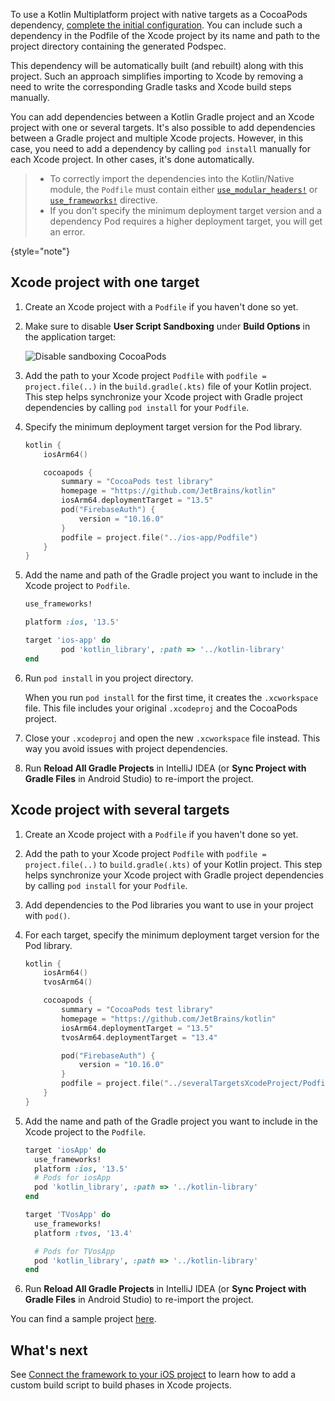 [//]: # (title: Use a Kotlin Gradle project as a CocoaPods dependency)

To use a Kotlin Multiplatform project with native targets as a CocoaPods dependency, [complete the initial configuration](native-cocoapods.md#set-up-an-environment-to-work-with-cocoapods).
You can include such a dependency in the Podfile of the Xcode project by its name and path to the project directory
containing the generated Podspec.

This dependency will be automatically built (and rebuilt) along with this project. Such an approach
simplifies importing to Xcode by removing a need to write the corresponding Gradle tasks and Xcode build steps manually.

You can add dependencies between a Kotlin Gradle project and an Xcode project with one or several targets. It's also possible to add
dependencies between a Gradle project and multiple Xcode projects. However, in this case, you need to add a
dependency by calling `pod install` manually for each Xcode project. In other cases, it's done automatically.

> * To correctly import the dependencies into the Kotlin/Native module, the `Podfile` must contain either
>   [`use_modular_headers!`](https://guides.cocoapods.org/syntax/podfile.html#use_modular_headers_bang) or
>   [`use_frameworks!`](https://guides.cocoapods.org/syntax/podfile.html#use_frameworks_bang) directive.
> * If you don't specify the minimum deployment target version and a dependency Pod requires a higher deployment target,
>   you will get an error.
>
{style="note"}

## Xcode project with one target

1. Create an Xcode project with a `Podfile` if you haven't done so yet.
2. Make sure to disable **User Script Sandboxing** under **Build Options** in the application target:

   ![Disable sandboxing CocoaPods](disable-sandboxing-cocoapods.png)

3. Add the path to your Xcode project `Podfile` with `podfile = project.file(..)` in the `build.gradle(.kts)` file
   of your Kotlin project.
   This step helps synchronize your Xcode project with Gradle project dependencies by calling `pod install` for your `Podfile`.
4. Specify the minimum deployment target version for the Pod library.

    ```kotlin
    kotlin {
        iosArm64()

        cocoapods {
            summary = "CocoaPods test library"
            homepage = "https://github.com/JetBrains/kotlin"
            iosArm64.deploymentTarget = "13.5"
            pod("FirebaseAuth") {
                version = "10.16.0"
            }
            podfile = project.file("../ios-app/Podfile")
        }
    }
    ```

5. Add the name and path of the Gradle project you want to include in the Xcode project to `Podfile`.

    ```ruby
    use_frameworks!

    platform :ios, '13.5'

    target 'ios-app' do
            pod 'kotlin_library', :path => '../kotlin-library'
    end
    ```

6. Run `pod install` in you project directory.

   When you run `pod install` for the first time, it creates the `.xcworkspace` file. This file
   includes your original `.xcodeproj` and the CocoaPods project.
7. Close your `.xcodeproj` and open the new `.xcworkspace` file instead. This way you avoid issues with project dependencies.
8. Run **Reload All Gradle Projects** in IntelliJ IDEA (or **Sync Project with Gradle Files** in Android Studio)
   to re-import the project.

## Xcode project with several targets

1. Create an Xcode project with a `Podfile` if you haven't done so yet.
2. Add the path to your Xcode project `Podfile` with `podfile = project.file(..)` to `build.gradle(.kts)`
   of your Kotlin project.
   This step helps synchronize your Xcode project with Gradle project dependencies by calling `pod install` for your `Podfile`.
3. Add dependencies to the Pod libraries you want to use in your project with `pod()`.
4. For each target, specify the minimum deployment target version for the Pod library.

    ```kotlin
    kotlin {
        iosArm64()
        tvosArm64()

        cocoapods {
            summary = "CocoaPods test library"
            homepage = "https://github.com/JetBrains/kotlin"
            iosArm64.deploymentTarget = "13.5"
            tvosArm64.deploymentTarget = "13.4"

            pod("FirebaseAuth") {
                version = "10.16.0"
            }
            podfile = project.file("../severalTargetsXcodeProject/Podfile") // specify the path to the Podfile
        }
    }
    ```

5. Add the name and path of the Gradle project you want to include in the Xcode project to the `Podfile`.

    ```ruby
    target 'iosApp' do
      use_frameworks!
      platform :ios, '13.5'
      # Pods for iosApp
      pod 'kotlin_library', :path => '../kotlin-library'
    end

    target 'TVosApp' do
      use_frameworks!
      platform :tvos, '13.4'

      # Pods for TVosApp
      pod 'kotlin_library', :path => '../kotlin-library'
    end
    ```

6. Run **Reload All Gradle Projects** in IntelliJ IDEA (or **Sync Project with Gradle Files** in Android Studio)
   to re-import the project.

You can find a sample project [here](https://github.com/Kotlin/kmm-with-cocoapods-multitarget-xcode-sample).

## What's next

See [Connect the framework to your iOS project](https://www.jetbrains.com/help/kotlin-multiplatform-dev/multiplatform-integrate-in-existing-app.html#connect-the-framework-to-your-ios-project)
to learn how to add a custom build script to build phases in Xcode projects.
